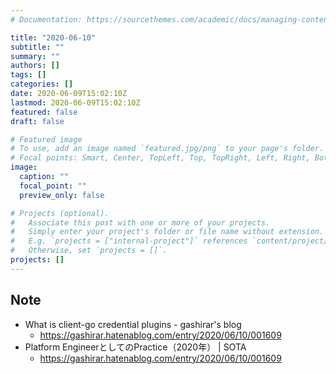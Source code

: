 ```yaml
---
# Documentation: https://sourcethemes.com/academic/docs/managing-content/

title: "2020-06-10"
subtitle: ""
summary: ""
authors: []
tags: []
categories: []
date: 2020-06-09T15:02:10Z
lastmod: 2020-06-09T15:02:10Z
featured: false
draft: false

# Featured image
# To use, add an image named `featured.jpg/png` to your page's folder.
# Focal points: Smart, Center, TopLeft, Top, TopRight, Left, Right, BottomLeft, Bottom, BottomRight.
image:
  caption: ""
  focal_point: ""
  preview_only: false

# Projects (optional).
#   Associate this post with one or more of your projects.
#   Simply enter your project's folder or file name without extension.
#   E.g. `projects = ["internal-project"]` references `content/project/deep-learning/index.md`.
#   Otherwise, set `projects = []`.
projects: []
---
```


## Note

* What is client-go credential plugins - gashirar's blog
  * https://gashirar.hatenablog.com/entry/2020/06/10/001609
* Platform EngineerとしてのPractice（2020年） | SOTA
  * https://gashirar.hatenablog.com/entry/2020/06/10/001609
